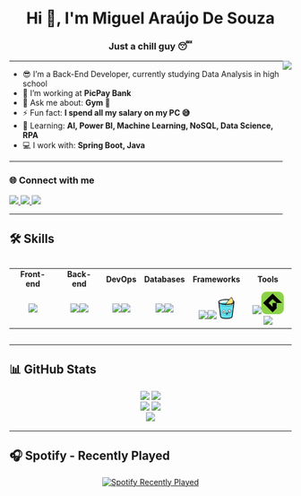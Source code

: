 <h1 align="center">Hi 👋, I'm Miguel Araújo De Souza</h1>
<h3 align="center">Just a chill guy 😴</h3>


<img height="340" align="right" src="https://i.pinimg.com/736x/5d/0e/78/5d0e784f6ae3577c971b0a930cde4011.jpg" />


---

- 😎 I’m a Back-End Developer, currently studying Data Analysis in high school  
- 🔭 I’m working at **PicPay Bank**  
- 💬 Ask me about: **Gym 🦾**  
- ⚡ Fun fact: **I spend all my salary on my PC 😅**  
- 🌱 Learning: **AI, Power BI, Machine Learning, NoSQL, Data Science, RPA**  
- 💻 I work with: **Spring Boot, Java**

---

### 🌐 Connect with me

<p align="left">
  <a href="https://instagram.com/gueguelas" target="_blank">
    <img src="https://img.shields.io/static/v1?message=Instagram&logo=instagram&label=&color=E4405F&logoColor=white&style=for-the-badge" height="35" />
  </a>
  <a href="mailto:miguel.araujo.souza.08@gmail.com" target="_blank">
    <img src="https://img.shields.io/static/v1?message=Gmail&logo=gmail&label=&color=D14836&logoColor=white&style=for-the-badge" height="35" />
  </a>
  <a href="https://linkedin.com/in/miguel-araujo-41761b32b/" target="_blank">
    <img src="https://img.shields.io/static/v1?message=LinkedIn&logo=linkedin&label=&color=0077B5&logoColor=white&style=for-the-badge" height="35" />
  </a>
</p>

---

## 🛠️ Skills
<div align="center" style="display: flex; flex-wrap: wrap; justify-content: space-around; gap: 2rem;">
  
<table>
<tr>
<td align="center"><b>Front-end</b></td>
<td align="center"><b>Back-end</b></td>
<td align="center"><b>DevOps</b></td>
<td align="center"><b>Databases</b></td>
<td align="center"><b>Frameworks</b></td>
<td align="center"><b>Tools</b></td>
</tr>
<tr>
<td align="center"><img src="https://skillicons.dev/icons?i=html,css,js" height="40"/></td>
<td align="center"><img src="https://skillicons.dev/icons?i=java,py" height="40"/><img src="https://cdn.jsdelivr.net/gh/devicons/devicon/icons/go/go-original.svg" height="40"/></td>
<td align="center"><img src="https://skillicons.dev/icons?i=aws,git,github,docker,kubernetes,linux" height="40"/><img src="https://cdn.jsdelivr.net/gh/devicons/devicon/icons/argocd/argocd-original.svg" height="40"/></td>
<td align="center"><img src="https://skillicons.dev/icons?i=mongodb,mysql,postgres,sqlite" height="40"/><img src="https://cdn.jsdelivr.net/gh/devicons/devicon/icons/oracle/oracle-original.svg" height="40"/></td>
<td align="center"><img src="https://skillicons.dev/icons?i=spring,fastapi,nodejs,flask" height="40"/><img src="https://cdn.simpleicons.org/pandas/150458" height="40"/> <img src="https://raw.githubusercontent.com/gin-gonic/logo/master/color.png" height="40"/></td>
<td align="center"><img src="https://skillicons.dev/icons?i=postman,figma" height="40"/><img src="https://github.com/tandpfun/skill-icons/blob/main/icons/GameMakerStudio.svg" height="40"/><img src="https://upload.wikimedia.org/wikipedia/commons/thumb/c/cf/New_Power_BI_Logo.svg/630px-New_Power_BI_Logo.svg.png" height="40"/></td>
</tr>
</table>

</div>

---

## 📊 GitHub Stats

<div align="center">
  <img src="https://github-readme-stats.vercel.app/api?username=MiguelAraujoDeSouza&show_icons=true&theme=radical" height="150" />
  <img src="https://github-readme-stats.vercel.app/api/top-langs/?username=MiguelAraujoDeSouza&layout=compact&theme=radical" height="150" />
</div>

<div align="center">
  <img src="https://streak-stats.demolab.com?user=MiguelAraujoDeSouza&theme=radical&hide_border=false" height="150" />
  <img src="https://github-profile-trophy.vercel.app/?username=MiguelAraujoDeSouza&theme=dracula&margin-w=10&margin-h=10" height="150" />
</div>

<div align="center">
  <img src="https://github-readme-activity-graph.vercel.app/graph?username=MiguelAraujoDeSouza&theme=redical&area=true" height="300" />
</div>

---

## 🎧 Spotify - Recently Played

<div align="center">
  <a href="https://open.spotify.com/user/d8yqbwmbh7pg21put2p17mnbv">
    <img src="https://spotify-recently-played-readme.vercel.app/api?user=d8yqbwmbh7pg21put2p17mnbv&count=3&unique=true" alt="Spotify Recently Played" />
  </a>
</div>
